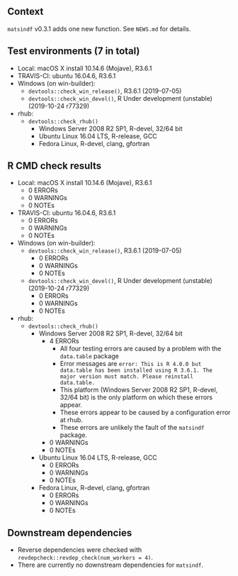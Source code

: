## Context
`matsindf` v0.3.1 adds one new function. See `NEWS.md` for details. 

## Test environments (7 in total)
* Local: macOS X install 10.14.6 (Mojave), R3.6.1
* TRAVIS-CI: ubuntu 16.04.6, R3.6.1
* Windows (on win-builder):
    * `devtools::check_win_release()`, R3.6.1 (2019-07-05)
    * `devtools::check_win_devel()`, R Under development (unstable) (2019-10-24 r77329)
* rhub:
    * `devtools::check_rhub()`
        * Windows Server 2008 R2 SP1, R-devel, 32/64 bit
        * Ubuntu Linux 16.04 LTS, R-release, GCC
        * Fedora Linux, R-devel, clang, gfortran

## R CMD check results
* Local: macOS X install 10.14.6 (Mojave), R3.6.1
    * 0 ERRORs
    * 0 WARNINGs
    * 0 NOTEs
* TRAVIS-CI: ubuntu 16.04.6, R3.6.1
    * 0 ERRORs
    * 0 WARNINGs
    * 0 NOTEs
* Windows (on win-builder):
    * `devtools::check_win_release()`, R3.6.1 (2019-07-05)
        * 0 ERRORs
        * 0 WARNINGs
        * 0 NOTEs
    * `devtools::check_win_devel()`, R Under development (unstable) (2019-10-24 r77329)
        * 0 ERRORs
        * 0 WARNINGs
        * 0 NOTEs
* rhub:
    * `devtools::check_rhub()`
        * Windows Server 2008 R2 SP1, R-devel, 32/64 bit
            * 4 ERRORs
                * All four testing errors are caused by a problem with the `data.table` package
                * Error messages are 
                  `error: This is R 4.0.0 but data.table has been installed using R 3.6.1. The major version must match. Please reinstall data.table.`
                * This platform (Windows Server 2008 R2 SP1, R-devel, 32/64 bit) is the only platform on which these errors appear.
                * These errors appear to be caused by a configuration error at rhub. 
                * These errors are unlikely the fault of the `matsindf` package.
            * 0 WARNINGs
            * 0 NOTEs
        * Ubuntu Linux 16.04 LTS, R-release, GCC
            * 0 ERRORs
            * 0 WARNINGs
            * 0 NOTEs
        * Fedora Linux, R-devel, clang, gfortran
            * 0 ERRORs
            * 0 WARNINGs
            * 0 NOTEs

## Downstream dependencies
* Reverse dependencies were checked with `revdepcheck::revdep_check(num_workers = 4)`.
* There are currently no downstream dependencies for `matsindf`.
